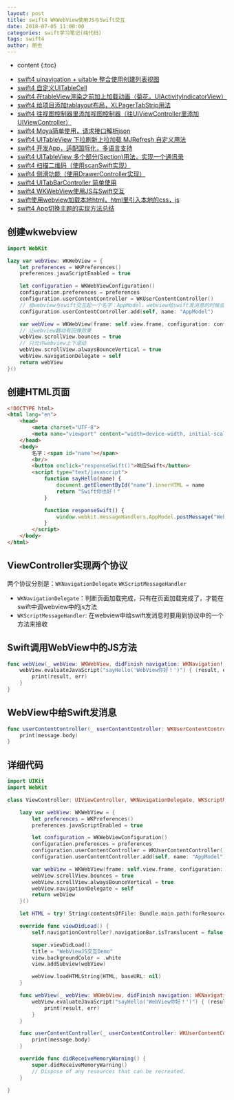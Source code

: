 ```yaml
---
layout: post
title: swift4 WKWebView使用JS与Swift交互
date: 2018-07-05 11:00:00
categories: swift学习笔记(纯代码)
tags: swift4
author: 朋也
---
```


* content
{:toc}

- [swift4 uinavigation + uitable 整合使用创建列表视图](https://blog.yiiu.co/2018/06/08/swift-uinavigation-uitable/)
- [swift4 自定义UITableCell](https://blog.yiiu.co/2018/06/09/swfit-uitableview-uitablecell/)
- [swift4 在tableView渲染之前加上加载动画（菊花，UIActivityIndicatorView）](https://blog.yiiu.co/2018/06/11/swift-tableview-activity-indicator/)
- [swift4 给项目添加tablayout布局，XLPagerTabStrip用法](https://blog.yiiu.co/2018/06/13/swift-tablayout-xlpagertabstrip/)
- [swift4 往视图控制器里添加视图控制器（往UIViewController里添加UIViewController）](https://blog.yiiu.co/2018/06/13/swift-adduiviewcontroller-to-uiviewcontroller/)
- [swift4 Moya简单使用，请求接口解析json](https://blog.yiiu.co/2018/06/14/swift-moya/)
- [swift4 UITableView 下拉刷新上拉加载 MJRefresh 自定义用法](https://blog.yiiu.co/2018/06/20/swift-pullrefresh-loadmore/)
- [swift4 开发App，适配国际化，多语言支持](https://blog.yiiu.co/2018/06/20/swift-localizable/)
- [swift4 UITableView 多个部分(Section)用法，实现一个通讯录](https://blog.yiiu.co/2018/06/26/swift-tableview-multipart-section/)
- [swift4 扫描二维码（使用scanSwift实现）](https://blog.yiiu.co/2018/06/27/swift-scan-qrcode/)
- [swift4 侧滑功能（使用DrawerController实现）](https://blog.yiiu.co/2018/06/29/swift-drawercontroller/)
- [swift4 UITabBarController 简单使用](https://blog.yiiu.co/2018/06/29/swift-tabbarcontroller/)
- [swift4 WKWebView使用JS与Swift交互](https://blog.yiiu.co/2018/07/05/swift-webview-javascript/)
- [swift使用webview加载本地html，html里引入本地的css，js](https://blog.yiiu.co/2018/10/31/swift-webview-load-css-js/)
- [swift4 App切换主题的实现方法总结](https://blog.yiiu.co/2018/11/09/swift-theme/)

## 创建wkwebview

```swift
import WebKit

lazy var webView: WKWebView = {
    let preferences = WKPreferences()
    preferences.javaScriptEnabled = true

    let configuration = WKWebViewConfiguration()
    configuration.preferences = preferences
    configuration.userContentController = WKUserContentController()
    // 给webview与swift交互起一个名字：AppModel，webview给swift发消息的时候会用到
    configuration.userContentController.add(self, name: "AppModel")

    var webView = WKWebView(frame: self.view.frame, configuration: configuration)
    // 让webview翻动有回弹效果
    webView.scrollView.bounces = true
    // 只允许webview上下滚动
    webView.scrollView.alwaysBounceVertical = true
    webView.navigationDelegate = self
    return webView
}()
```





## 创建HTML页面

```html
<!DOCTYPE html>
<html lang="en">
    <head>
        <meta charset="UTF-8">
        <meta name="viewport" content="width=device-width, initial-scale=1.0, maximum-scale=1.0, user-scalable=0,user-scalable=no"/>
    </head>
    <body>
        名字：<span id="name"></span>
        <br/>
        <button onclick="responseSwift()">响应Swift</button>
        <script type="text/javascript">
            function sayHello(name) {
                document.getElementById("name").innerHTML = name
                return "Swift你也好！"
            }

            function responseSwift() {
                window.webkit.messageHandlers.AppModel.postMessage("WebView点击，发送消息给Swift！")
            }
        </script>
    </body>
</html>

```

## ViewController实现两个协议

两个协议分别是：`WKNavigationDelegate` `WKScriptMessageHandler`

- `WKNavigationDelegate`：判断页面加载完成，只有在页面加载完成了，才能在swift中调webview中的js方法
- `WKScriptMessageHandler`: 在webview中给swift发消息时要用到协议中的一个方法来接收

## Swift调用WebView中的JS方法

```swift
func webView(_ webView: WKWebView, didFinish navigation: WKNavigation!) {
    webView.evaluateJavaScript("sayHello('WebView你好！')") { (result, err) in
        print(result, err)
    }
}
```

## WebView中给Swift发消息

```swift
func userContentController(_ userContentController: WKUserContentController, didReceive message: WKScriptMessage) {
    print(message.body)
}
```

## 详细代码

```swift
import UIKit
import WebKit

class ViewController: UIViewController, WKNavigationDelegate, WKScriptMessageHandler {

    lazy var webView: WKWebView = {
        let preferences = WKPreferences()
        preferences.javaScriptEnabled = true

        let configuration = WKWebViewConfiguration()
        configuration.preferences = preferences
        configuration.userContentController = WKUserContentController()
        configuration.userContentController.add(self, name: "AppModel")

        var webView = WKWebView(frame: self.view.frame, configuration: configuration)
        webView.scrollView.bounces = true
        webView.scrollView.alwaysBounceVertical = true
        webView.navigationDelegate = self
        return webView
    }()

    let HTML = try! String(contentsOfFile: Bundle.main.path(forResource: "index", ofType: "html")!, encoding: String.Encoding.utf8)

    override func viewDidLoad() {
        self.navigationController?.navigationBar.isTranslucent = false

        super.viewDidLoad()
        title = "WebViewJS交互Demo"
        view.backgroundColor = .white
        view.addSubview(webView)

        webView.loadHTMLString(HTML, baseURL: nil)
    }

    func webView(_ webView: WKWebView, didFinish navigation: WKNavigation!) {
        webView.evaluateJavaScript("sayHello('WebView你好！')") { (result, err) in
            print(result, err)
        }
    }

    func userContentController(_ userContentController: WKUserContentController, didReceive message: WKScriptMessage) {
        print(message.body)
    }

    override func didReceiveMemoryWarning() {
        super.didReceiveMemoryWarning()
        // Dispose of any resources that can be recreated.
    }

}
```


